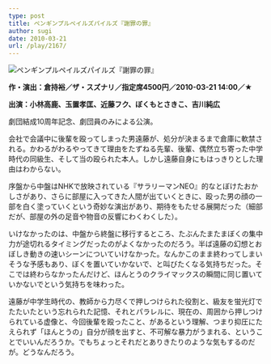 ```yaml
---
type: post
title: ペンギンプルペイルズパイルズ『謝罪の罪』
author: sugi
date: 2010-03-21
url: /play/2167/
---
```

<img src="/images/play/20100321.jpg" alt="ペンギンプルペイルズパイルズ『謝罪の罪』" class="alignleft" />

**作・演出：倉持裕／ザ・スズナリ／指定席4500円／2010-03-21 14:00／★**

**出演：小林高鹿、玉置孝匡、近藤フク、ぼくもとさきこ、吉川純広**

劇団結成10周年記念、劇団員のみによる公演。

会社で会議中に後輩を殴ってしまった男遠藤が、処分が決まるまで倉庫に軟禁される。かわるがわるやってきて理由をたずねる先輩、後輩、偶然立ち寄った中学時代の同級生、そして当の殴られた本人。しかし遠藤自身にもはっきりとした理由はわからない。

序盤から中盤はNHKで放映されている『サラリーマンNEO』的なとぼけたおかしさがあり、さらに部屋に入ってきた人間が出ていくときに、殴った男の顔の一部を白く塗っていくという奇妙な演出があり、期待をもたせる展開だった（細部だが、部屋の外の足音や物音の反響にわくわくした）。

いけなかったのは、中盤から終盤に移行するところ、たぶんたまたまぼくの集中力が途切れるタイミングだったのがよくなかったのだろう。半ば遠藤の幻想とおぼしき動きの速いシーンについていけなかった。なんかこのまま終わってしまいそうな予感もあり、ぼくを置いていかないで、と叫びたくなる気持ちだった。そこでは終わらなかったんだけど、ほんとうのクライマックスの瞬間に同じ置いていかないでという気持ちを味わった。

遠藤が中学生時代の、教師から力尽くで押しつけられた役割と、級友を蛍光灯でたたいたという忘れられた記憶、それとパラレルに、現在の、周囲から押しつけられている虚像と、今回後輩を殴ったこと、があるという理解、つまり抑圧にたえられず「ほんとうの」自分が顔を出すと、不可解な暴力がうまれる、ということでいいんだろうか。でもちょっとそれだとありきたりのような気もするのだが。どうなんだろう。

